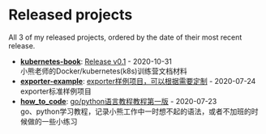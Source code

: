 # Released projects

All <!-- release_count starts -->3<!-- release_count ends --> of my released projects, ordered by the date of their most recent release.

<!-- recent_releases starts -->
* **[kubernetes-book](https://github.com/minibear2333/kubernetes-book)**: [Release v0.1](https://github.com/minibear2333/kubernetes-book/releases/tag/v0.1) - 2020-10-31
<br>小熊老师的Docker/kubernetes(k8s)训练营文档材料
* **[exporter-example](https://github.com/minibear2333/exporter-example)**: [exporter样例项目，可以根据需要定制](https://github.com/minibear2333/exporter-example/releases/tag/0.0.1) - 2020-07-24
<br>exporter标准样例项目
* **[how_to_code](https://github.com/minibear2333/how_to_code)**: [go/python语言教程教程第一版](https://github.com/minibear2333/how_to_code/releases/tag/1.0.0) - 2020-07-23
<br>go、python学习教程，记录小熊工作中一时想不起的语法，或者不加班的时候做的一些小练习
<!-- recent_releases ends -->
